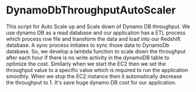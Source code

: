 # DynamoDbThroughputAutoScaler
This script for Auto Scale up and Scale down of Dynamo DB throughput. 
We use dynamo DB as a read database and our application has a ETL process which process row file and transform the data and load into our Redshift database.
A sync process initiates to sync those data to DynamoDb database. So, we develop a lambda function to scale down the throughput after each hour if there is no write activity in the dynamoDB table to optimize the cost.
Similarly when we start the EC2 then we set the throughput value to a specific value which is required to run the application smoothly.
When we stop the EC2 instance then it automatically decrease the throughput to 1. It's save huge dynamo DB cost for our application.
